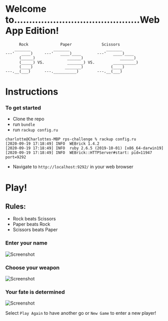 # Welcome to..........................................Web App Edition!


          Rock              Paper             Scissors
        _______          _______                _______
    ---'   ____)     ---'   ____)____       ---'   ____)____
          (_____)              ______)                ______)
          (_____) VS.          _______) VS.        __________)
          (____)              _______)            (____)
    ---.__(___)      ---.__________)        ---.__(___)




# Instructions

### To get started

- Clone the repo 
- run `bundle`
- run `rackup config.ru`

```
charlotte@Charlottes-MBP rps-challenge % rackup config.ru
[2020-09-19 17:18:49] INFO  WEBrick 1.4.2
[2020-09-19 17:18:49] INFO  ruby 2.6.5 (2019-10-01) [x86_64-darwin19]
[2020-09-19 17:18:49] INFO  WEBrick::HTTPServer#start: pid=11947 port=9292

```

- Navigate to `http://localhost:9292/` in your web browser

# Play!

## Rules: 

 - Rock beats Scissors
  - Paper beats Rock
 - Scissors beats Paper

### Enter your name

![Screenshot](https://imgur.com/w7ZlWLL)

### Choose your weapon

![Screenshot](https://imgur.com/pJjii3J)

### Your fate is determined

![Screenshot](https://imgur.com/hCr41b1)

 Select `Play Again` to have another go or `New Game` to enter a new player!